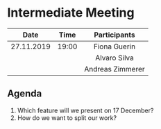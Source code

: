 # Intermediate Meeting
| Date       | Time  | Participants      |
|------------|:-----:|:-----------------:|
| 27.11.2019 | 19:00 | Fiona Guerin      |
|            |       | Alvaro Silva      |
|            |       | Andreas Zimmerer  |

## Agenda
1. Which feature will we present on 17 December?
2. How do we want to split our work? 

